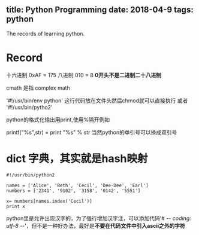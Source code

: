 title: Python Programming
date: 2018-04-9
tags: python
---
The records of learning python.
<!--more-->

# Record
十六进制 0xAF = 175
八进制   010 = 8   **0开头不是二进制二十八进制**

cmath  是指 complex math

'#!/usr/bin/env python' 这行代码放在文件头然后chmod就可以直接执行 或者 '#!/usr/bin/pytho2'

python的格式化输出用print,使用%隔开例如

printf("%s",str) = print "%s" % str 当然python的单引号可以换成双引号

# dict 字典，其实就是hash映射
    #!/usr/bin/python2

    names = ['Alice', 'Beth', 'Cecil', 'Dee-Dee', 'Earl']
    numbers = ['2341', '9102', '3158', '0142', '5551']

    x= numbers[names.index('Cecil')]
    print x

python里是允许出现汉字的，为了强行增加汉字注，可以添加代码'# -*- coding: utf-8 -*-'，但不是一种好办法，最好是**不要在代码文件中引入ascii之外的字符**



